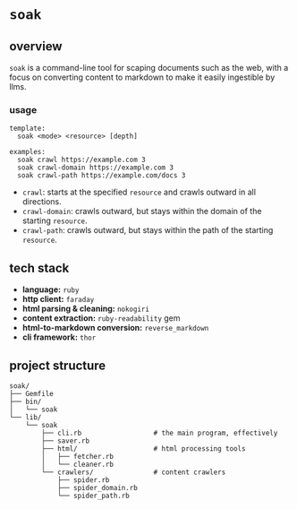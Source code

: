 # `soak`

## overview

`soak` is a command-line tool for scaping documents such as the web, with a
focus on converting content to markdown to make it easily ingestible by llms.

### usage

```
template:
  soak <mode> <resource> [depth]

examples:
  soak crawl https://example.com 3
  soak crawl-domain https://example.com 3
  soak crawl-path https://example.com/docs 3
```

* `crawl`: starts at the specified `resource` and crawls outward in all
  directions.
* `crawl-domain`: crawls outward, but stays within the domain of the
  starting `resource`.
* `crawl-path`: crawls outward, but stays within the path of the starting
  `resource`.

## tech stack

- **language:** `ruby`
- **http client:** `faraday`
- **html parsing & cleaning:** `nokogiri`
- **content extraction:** `ruby-readability` gem
- **html-to-markdown conversion:** `reverse_markdown`
- **cli framework:** `thor`

## project structure

```
soak/
├── Gemfile
├── bin/
│   └── soak
└── lib/
    └── soak
        ├── cli.rb                  # the main program, effectively
        ├── saver.rb
        ├── html/                   # html processing tools
        │   ├── fetcher.rb
        │   └── cleaner.rb
        └── crawlers/               # content crawlers
            ├── spider.rb
            ├── spider_domain.rb
            └── spider_path.rb
```

